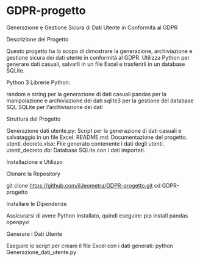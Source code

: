 # GDPR-progetto
Generazione e Gestione Sicura di Dati Utente in Conformità al GDPR

Descrizione del Progetto

Questo progetto ha lo scopo di dimostrare la generazione, archiviazione e gestione sicura dei dati utente in conformità al GDPR.
Utilizza Python per generare dati casuali, salvarli in un file Excel e trasferirli in un database SQLite.

Python 3
Librerie Python:

random e string per la generazione di dati casuali
pandas per la manipolazione e archiviazione dei dati
sqlite3 per la gestione del database SQL
SQLite per l'archiviazione dei dati

Struttura del Progetto

Generazione dati utente.py: Script per la generazione di dati casuali e salvataggio in un file Excel.
README.md: Documentazione del progetto.
utenti_decreto.xlsx: File generato contenente i dati degli utenti.
utenti_decreto.db: Database SQLite con i dati importati.

Installazione e Utilizzo

Clonare la Repository

git clone https://github.com/ilJeometra/GDPR-progetto.git
cd GDPR-progetto

Installare le Dipendenze

Assicurarsi di avere Python installato, quindi eseguire:
pip install pandas openpyxl

Generare i Dati Utente

Eseguire lo script per creare il file Excel con i dati generati:
python Generazione_dati_utente.py
